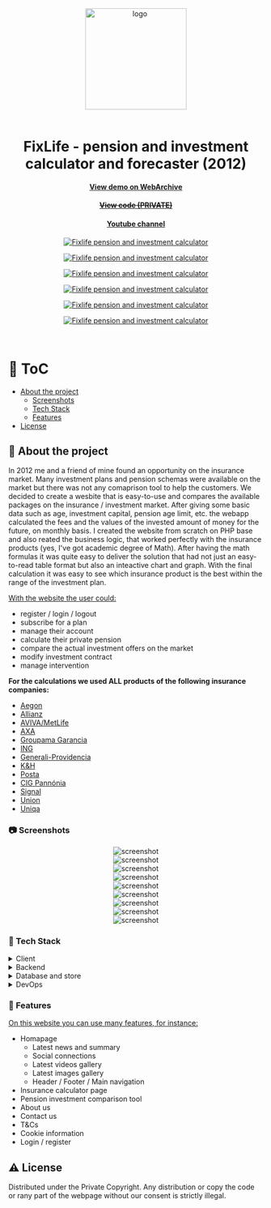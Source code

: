<div align="center">
  <img src="assets/fixlife-logo.svg" alt="logo" width="200" height="auto" />
</div>
<br />

<div align="center">
  <h1>FixLife - pension and investment calculator and forecaster (2012)</h1>
  
  <h4>
    <a href="https://web.archive.org/web/20120627050122/http://fixlife.hu/" target="_blank">View demo on WebArchive</a>
  </h4>
  
  <h4>
    <a href="#" title="Code"  target="_blank"><s>View code (PRIVATE)</s></a>
  </h4>
  
  <h4>
    <a href="https://www.youtube.com/@hufixlife5719" title="Youtube"  target="_blank">Youtube channel</a>
  </h4>

<!-- BEGIN YOUTUBE-CARDS -->

[![Fixlife pension and investment calculator](https://ytcards.demolab.com/?id=Ts9V1diEzrg&title=Fixlife+pension+and+investment+calculator&lang=en&background_color=%230d1117&title_color=%23ffffff&stats_color=%23dedede&max_title_lines=1&width=250&border_radius=5 "Fixlife pension and investment calculator")](https://www.youtube.com/watch?v=Ts9V1diEzrg)

[![Fixlife pension and investment calculator](https://ytcards.demolab.com/?id=liMpl3TPCoo&title=Fixlife+pension+and+investment+calculator&lang=en&background_color=%230d1117&title_color=%23ffffff&stats_color=%23dedede&max_title_lines=1&width=250&border_radius=5 "Fixlife pension and investment calculator")](https://www.youtube.com/watch?v=liMpl3TPCoo)

[![Fixlife pension and investment calculator](https://ytcards.demolab.com/?id=aq7dAZ3Vc-w&title=Fixlife+pension+and+investment+calculator&lang=en&background_color=%230d1117&title_color=%23ffffff&stats_color=%23dedede&max_title_lines=1&width=250&border_radius=5 "Fixlife pension and investment calculator")](https://www.youtube.com/watch?v=aq7dAZ3Vc-w)

[![Fixlife pension and investment calculator](https://ytcards.demolab.com/?id=KAPZZJJrtas&title=Fixlife+pension+and+investment+calculator&lang=en&background_color=%230d1117&title_color=%23ffffff&stats_color=%23dedede&max_title_lines=1&width=250&border_radius=5 "Fixlife pension and investment calculator")](https://www.youtube.com/watch?v=KAPZZJJrtas)

[![Fixlife pension and investment calculator](https://ytcards.demolab.com/?id=ck8a2y7Ji-4&title=Fixlife+pension+and+investment+calculator&lang=en&background_color=%230d1117&title_color=%23ffffff&stats_color=%23dedede&max_title_lines=1&width=250&border_radius=5 "Fixlife pension and investment calculator")](https://www.youtube.com/watch?v=ck8a2y7Ji-4)

[![Fixlife pension and investment calculator](https://ytcards.demolab.com/?id=SdzI2uJjZCw&title=Fixlife+pension+and+investment+calculator&lang=en&background_color=%230d1117&title_color=%23ffffff&stats_color=%23dedede&max_title_lines=1&width=250&border_radius=5 "Fixlife pension and investment calculator")](https://www.youtube.com/watch?v=SdzI2uJjZCw)

  <!-- END YOUTUBE-CARDS -->

</div>

<br />

<!-- Table of Contents -->

# :notebook_with_decorative_cover: ToC

- [About the project](#star2-about-the-project)
  - [Screenshots](#camera-screenshots)
  - [Tech Stack](#space_invader-tech-stack)
  - [Features](#dart-features)
- [License](#warning-license)

<!-- About the project -->

## :star2: About the project

<p align="left">
In 2012 me and a friend of mine found an opportunity on the insurance market. Many investment plans and pension schemas were available on the market but there was not any comaprison tool to help the customers. We decided to create a wesbite that is easy-to-use and compares the available packages on the insurance / investment market. After giving some basic data such as age, investment capital, pension age limit, etc. the webapp calculated the fees and the values of the invested amount of money for the future, on monthly basis. I created the website from scratch on PHP base and also reated the business logic, that worked perfectly with the insurance products (yes, I've got academic degree of Math). After having the math formulas it was quite easy to deliver the solution that had not just an easy-to-read table format but also an inteactive chart and graph.
With the final calculation it was easy to see which insurance product is the best within the range of the investment plan.
</p>

<p><u>With the website the user could:</u></p>
<ul>
  <li>register / login / logout</li>
  <li>subscribe for a plan</li>
  <li>manage their account</li>
  <li>calculate their private pension</li>
  <li>compare the actual investment offers on the market</li>
  <li>modify investment contract</li>
  <li>manage intervention</li>
</ul>

<strong>For the calculations we used ALL products of the following insurance companies:</strong>

<ul id="triple">
<li><a href="http://www.biztositasifeltetelek.hu/tarsasagok_aegon.htm" target="_blank">Aegon</a></li>
<li><a href="http://www.biztositasifeltetelek.hu/tarsasagok_allianz.htm" target="_blank">Allianz</a></li>
<li><a href="http://www.biztositasifeltetelek.hu/tarsasagok_aviva.htm" target="_blank">AVIVA/MetLife</a></li>
<li><a href="http://www.biztositasifeltetelek.hu/tarsasagok_axa.htm" target="_blank">AXA</a></li>
<li><a href="http://www.biztositasifeltetelek.hu/tarsasagok_groupama_garancia.htm" target="_blank">Groupama Garancia</a></li>
<li><a href="http://www.biztositasifeltetelek.hu/tarsasagok_ing.htm" target="_blank">ING</a></li>
<li><a href="http://www.biztositasifeltetelek.hu/tarsasagok_generali_providencia.htm" target="_blank">Generali-Providencia</a></li>
<li><a href="http://www.biztositasifeltetelek.hu/tarsasagok_kandh.htm" target="_blank">K&amp;H</a></li>
<li><a href="http://www.biztositasifeltetelek.hu/tarsasagok_posta.htm" target="_blank">Posta</a></li>
<li><a href="http://www.biztositasifeltetelek.hu/tarsasagok_cig.htm" target="_blank">CIG Pannónia</a></li>
<li><a href="http://www.biztositasifeltetelek.hu/tarsasagok_signal.htm" target="_blank">Signal</a></li>
<li><a href="http://www.biztositasifeltetelek.hu/tarsasagok_union.htm" target="_blank">Union</a></li>
<li><a href="http://www.biztositasifeltetelek.hu/tarsasagok_uniqa.htm" target="_blank">Uniqa</a></li>
</ul>

<!-- Screenshots -->

### :camera: Screenshots

<div align="center"> 
  <img src="assets/fixlife-1.jpg" alt="screenshot" />
</div>
<div align="center"> 
  <img src="assets/fixlife-2.jpg" alt="screenshot" />
</div>
<div align="center"> 
  <img src="assets/fixlife-3.jpg" alt="screenshot" />
</div>
<div align="center"> 
  <img src="assets/fixlife-4.jpg" alt="screenshot" />
</div>
<div align="center"> 
  <img src="assets/fixlife-5.jpg" alt="screenshot" />
</div>
<div align="center"> 
  <img src="assets/fixlife-6.jpg" alt="screenshot" />
</div>
<div align="center"> 
  <img src="assets/fixlife-7.jpg" alt="screenshot" />
</div>
<div align="center"> 
  <img src="assets/fixlife-8.jpg" alt="screenshot" />
</div>
<div align="center"> 
  <img src="assets/fixlife-9.jpg" alt="screenshot" />
</div>

<!-- TechStack -->

### :space_invader: Tech Stack

<details>
  <summary>Client</summary>
  <ul>
    <li><a href="https://developer.mozilla.org/en-US/docs/Web/JavaScript"  target="_blank">JavaScript ES5</a></li>
    <li><a href="https://www.w3schools.com/html/html5_semantic_elements.asp" target="_blank">Semantic HTML5</a></li>
    <li><a href="https://www.w3schools.com/css/css_intro.asp"  target="_blank">CSS</a></li>
  </ul>
</details>

<details>
  <summary>Backend</summary>
  <ul>
    <li><a href="https://www.php.net/"  target="_blank">PHP</a></li>
    <li><a href="https://developer.mozilla.org/en-US/docs/Web/XML/Guides/XML_introduction"  target="_blank">XML</a></li>
  </ul>
</details>

<details>
<summary>Database and store</summary>
  <ul>
    <li><a href="https://www.mysql.com/">MySQL</a></li>
  </ul>
</details>

<details>
<summary>DevOps</summary>
  <ul>
    <li><a href="https://github.com/">GitHub</a></li>
  </ul>
</details>

<!-- Features -->

### :dart: Features

<p><u>On this website you can use many features, for instance:</u></p>
<ul>
  <li>Homapage
    <ul>
      <li>Latest news and summary</li>
      <li>Social connections</li>
      <li>Latest videos gallery</li>
      <li>Latest images gallery</li>
      <li>Header / Footer / Main navigation</li>
    </ul>
  </li>
  <li>Insurance calculator page</li>
  <li>Pension investment comparison tool</li>
  <li>About us</li>
  <li>Contact us</li>
  <li>T&Cs</li>
  <li>Cookie information</li>
  <li>Login / register</li>
</ul>

<!-- License -->

## :warning: License

Distributed under the Private Copyright. Any distribution or copy the code or rany part of the webpage without our consent is strictly illegal.
